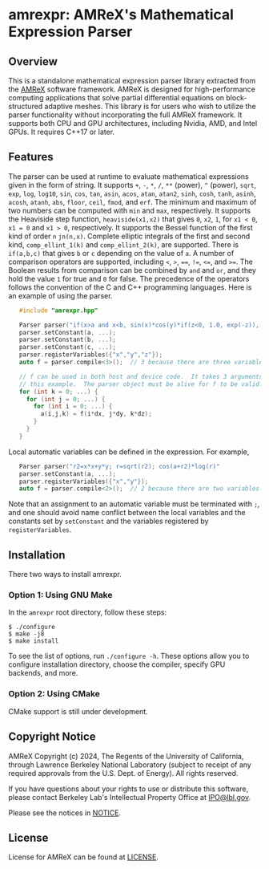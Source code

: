 # amrexpr: AMReX's Mathematical Expression Parser

## Overview

This is a standalone mathematical expression parser library extracted from
the [AMReX](https://github.com/AMReX-Codes/amrex/) software framework. AMReX
is designed for high-performance computing applications that solve partial
differential equations on block-structured adaptive meshes. This library is
for users who wish to utilize the parser functionality without incorporating
the full AMReX framework. It supports both CPU and GPU architectures,
including Nvidia, AMD, and Intel GPUs. It requires C++17 or later.

## Features

The parser can be used at runtime to evaluate mathematical expressions given
in the form of string.  It supports `+`, `-`, `*`, `/`, `**` (power), `^`
(power), `sqrt`, `exp`, `log`, `log10`, `sin`, `cos`, `tan`, `asin`, `acos`,
`atan`, `atan2`, `sinh`, `cosh`, `tanh`, `asinh`, `acosh`, `atanh`, `abs`,
`floor`, `ceil`, `fmod`, and `erf`. The minimum and maximum of two numbers
can be computed with `min` and `max`, respectively.  It supports the
Heaviside step function, `heaviside(x1,x2)` that gives `0`, `x2`, `1`, for
`x1 < 0`, `x1 = 0` and `x1 > 0`, respectively.  It supports the Bessel
function of the first kind of order `n` `jn(n,x)`. Complete elliptic
integrals of the first and second kind, `comp_ellint_1(k)` and
`comp_ellint_2(k)`, are supported.  There is `if(a,b,c)` that gives `b` or
`c` depending on the value of `a`.  A number of comparison operators are
supported, including `<`, `>`, `==`, `!=`, `<=`, and `>=`.  The Boolean
results from comparison can be combined by `and` and `or`, and they hold the
value `1` for true and `0` for false.  The precedence of the operators
follows the convention of the C and C++ programming languages.  Here is an
example of using the parser.

```c++
   #include "amrexpr.hpp"

   Parser parser("if(x>a and x<b, sin(x)*cos(y)*if(z<0, 1.0, exp(-z)), .3*c**2)");
   parser.setConstant(a, ...);
   parser.setConstant(b, ...);
   parser.setConstant(c, ...);
   parser.registerVariables({"x","y","z"});
   auto f = parser.compile<3>();  // 3 because there are three variables.

   // f can be used in both host and device code.  It takes 3 arguments in
   // this example.  The parser object must be alive for f to be valid.
   for (int k = 0; ...) {
     for (int j = 0; ...) {
       for (int i = 0; ...) {
         a(i,j,k) = f(i*dx, j*dy, k*dz);
       }
     }
   }
```

Local automatic variables can be defined in the expression.  For example,

```c++
   Parser parser("r2=x*x+y*y; r=sqrt(r2); cos(a+r2)*log(r)"
   parser.setConstant(a, ...);
   parser.registerVariables({"x","y"});
   auto f = parser.compile<2>();  // 2 because there are two variables.
```

Note that an assignment to an automatic variable must be terminated with
``;``, and one should avoid name conflict between the local variables and
the constants set by `setConstant` and the variables registered by
`registerVariables`.

## Installation

There two ways to install amrexpr.

### Option 1: Using GNU Make

In the `amrexpr` root directory, follow these steps:

```console
$ ./configure
$ make -j8
$ make install
```

To see the list of options, run `./configure -h`. These options allow you to
configure installation directory, choose the compiler, specify GPU backends,
and more.

### Option 2: Using CMake

CMake support is still under development.

## Copyright Notice

AMReX Copyright (c) 2024, The Regents of the University of California,
through Lawrence Berkeley National Laboratory (subject to receipt of any
required approvals from the U.S. Dept. of Energy).  All rights reserved.

If you have questions about your rights to use or distribute this software,
please contact Berkeley Lab's Intellectual Property Office at IPO@lbl.gov.

Please see the notices in [NOTICE](NOTICE).

## License

License for AMReX can be found at [LICENSE](LICENSE).
